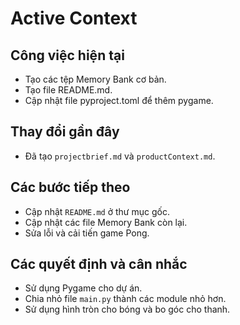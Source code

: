 # Active Context

## Công việc hiện tại
- Tạo các tệp Memory Bank cơ bản.
- Tạo file README.md.
- Cập nhật file pyproject.toml để thêm pygame.

## Thay đổi gần đây
- Đã tạo `projectbrief.md` và `productContext.md`.

## Các bước tiếp theo
- Cập nhật `README.md` ở thư mục gốc.
- Cập nhật các file Memory Bank còn lại.
- Sửa lỗi và cải tiến game Pong.

## Các quyết định và cân nhắc
- Sử dụng Pygame cho dự án.
- Chia nhỏ file `main.py` thành các module nhỏ hơn.
- Sử dụng hình tròn cho bóng và bo góc cho thanh.
